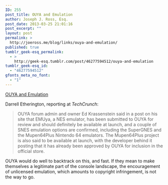 ```yaml
---
ID: 255
post_title: OUYA and Emulation
author: Joseph J. Ross, Esq.
post_date: 2013-03-25 21:01:16
post_excerpt: ""
layout: post
permalink: >
  http://joeross.me/blog/links/ouya-and-emulation/
published: true
tumblr_geek-esq_permalink:
  - >
    http://geek-esq.tumblr.com/post/46277594512/ouya-and-emulation
tumblr_geek-esq_id:
  - "46277594512"
gfonts_meta_no_font:
  - "1"
---
```

<a href='http://techcrunch.com/2013/03/25/who-needs-original-content-ouya-to-launch-with-nintendo-64-snes-and-nes-emulation-support/'>OUYA and Emulation</a><div class="link_description"><p>Darrell Etherington, reporting at <em>TechCrunch</em>:</p>

<blockquote>
  <p>OUYA forum admin and owner Ed Krassenstein said in a post on his site that EMUya, a NES emulator, has been submitted to OUYA for review and should definitely be available at launch, and a couple of SNES emulation options are confirmed, including the SuperGNES and the Mupen64Plus Nintendo 64 emulators. The Mupen64Plus project is also said to be available at launch, with the developer behind it posting that it has already been approved by OUYA for inclusion in the official store.</p>
</blockquote>

<p>OUYA would do well to backtrack on this, and fast. If they mean to make themselves a legitimate part of the console landscape, the encouragement of unlicensed emulation, which amounts to copyright infringement, is not the way to go.</p></div>
